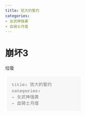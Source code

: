 ```yaml
---
title: 犹大的誓约
categories:
- 女武神强袭
- 血骑士月煌
---
```

# 崩坏3

垃圾

![image-20190907120438507](../public/image/image-20190907120438507.png)